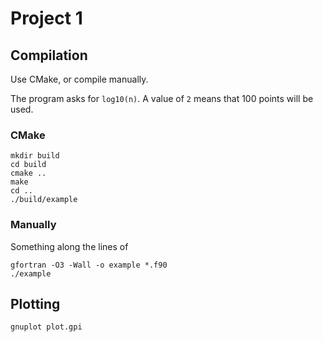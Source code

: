 # Project 1

## Compilation
Use CMake, or compile manually.

The program asks for `log10(n)`. A value of `2` means that 100 points will be used.

### CMake
```
mkdir build
cd build
cmake ..
make
cd ..
./build/example
```

### Manually
Something along the lines of
```
gfortran -O3 -Wall -o example *.f90
./example
```

## Plotting
```
gnuplot plot.gpi
```
